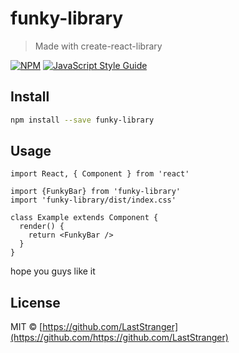 # funky-library

> Made with create-react-library

[![NPM](https://img.shields.io/npm/v/funky-library.svg)](https://www.npmjs.com/package/funky-library) [![JavaScript Style Guide](https://img.shields.io/badge/code_style-standard-brightgreen.svg)](https://standardjs.com)

## Install

```bash
npm install --save funky-library
```

## Usage

```tsx
import React, { Component } from 'react'

import {FunkyBar} from 'funky-library'
import 'funky-library/dist/index.css'

class Example extends Component {
  render() {
    return <FunkyBar />
  }
}
```
hope you guys like it
## License

MIT © [https://github.com/LastStranger](https://github.com/https://github.com/LastStranger)
